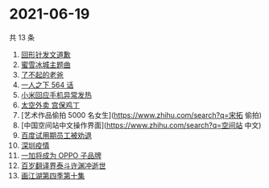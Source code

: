# 2021-06-19

共 13 条

<!-- BEGIN -->
<!-- 最后更新时间 Sat Jun 19 2021 18:06:03 GMT+0800 (China Standard Time) -->

1. [回形针发文道歉](https://www.zhihu.com/search?q=回形针道歉)
2. [蜜雪冰城主题曲](https://www.zhihu.com/search?q=蜜雪冰城)
3. [了不起的老爸](https://www.zhihu.com/search?q=了不起的老爸)
4. [一人之下 564 话](https://www.zhihu.com/search?q=一人之下)
5. [小米回应手机异常发热](https://www.zhihu.com/search?q=小米)
6. [太空外卖 宫保鸡丁](https://www.zhihu.com/search?q=太空外卖)
7. [艺术作品偷拍 5000 名女生](https://www.zhihu.com/search?q=宋拓 偷拍)
8. [中国空间站中文操作界面](https://www.zhihu.com/search?q=空间站 中文)
9. [百度试用期员工被劝退](https://www.zhihu.com/search?q=百度员工被劝退)
10. [深圳疫情](https://www.zhihu.com/search?q=深圳疫情)
11. [一加将成为 OPPO 子品牌](https://www.zhihu.com/search?q=一加)
12. [百岁翻译界泰斗许渊冲逝世](https://www.zhihu.com/search?q=许渊冲)
13. [画江湖第四季第十集](https://www.zhihu.com/search?q=画江湖之不良人第四季)

<!-- END -->
